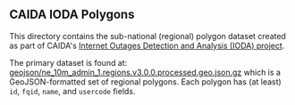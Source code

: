 CAIDA IODA Polygons
-------------------

This directory contains the sub-national (regional) polygon dataset created as
part of CAIDA's
[Internet Outages Detection and Analysis (IODA) project](https://ioda.caida.org).

The primary dataset is found at:
[geojson/ne_10m_admin_1.regions.v3.0.0.processed.geo.json.gz](geojson/ne_10m_admin_1.regions.v3.0.0.processed.geo.json.gz)
which is a GeoJSON-formatted set of regional polygons.  Each polygon has (at
least) `id`, `fqid`, `name`, and `usercode` fields.
